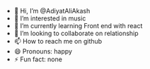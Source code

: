- 👋 Hi, I’m @AdiyatAliAkash
- 👀 I’m interested in music
- 🌱 I’m currently learning Front end with react
- 💞️ I’m looking to collaborate on relationship
- 📫 How to reach me on github
- 😄 Pronouns: happy
- ⚡ Fun fact: none

<!---
AdiyatAliAkash/AdiyatAliAkash is a ✨ special ✨ repository because its `README.md` (this file) appears on your GitHub profile.
You can click the Preview link to take a look at your changes.
--->
